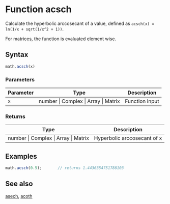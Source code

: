 # Function acsch

Calculate the hyperbolic arccosecant of a value,
defined as `acsch(x) = ln(1/x + sqrt(1/x^2 + 1))`.

For matrices, the function is evaluated element wise.


## Syntax

```js
math.acsch(x)
```

### Parameters

Parameter | Type | Description
--------- | ---- | -----------
`x` | number &#124; Complex &#124; Array &#124; Matrix | Function input

### Returns

Type | Description
---- | -----------
number &#124; Complex &#124; Array &#124; Matrix | Hyperbolic arccosecant of x


## Examples

```js
math.acsch(0.5);       // returns 1.4436354751788103
```


## See also

[asech](asech.md),
[acoth](acoth.md)


<!-- Note: This file is automatically generated from source code comments. Changes made in this file will be overridden. -->
